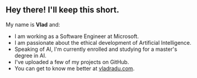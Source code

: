 ## Hey there! I'll keep this short.

My name is **Vlad** and:
- I am working as a Software Engineer at Microsoft.
- I am passionate about the ethical development of Artificial Intelligence.
- Speaking of AI, I'm currently enrolled and studying for a master's degree in AI.
- I've uploaded a few of my projects on GitHub.
- You can get to know me better at [vladradu.com](https://vladradu.com).
